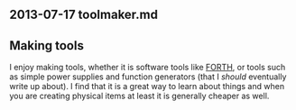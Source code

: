 ## 2013-07-17 toolmaker.md

## Making tools

I enjoy making tools, whether it is software tools like [FORTH][], or tools such
as simple power supplies and function generators (that I *should* eventually
write up about). I find that it is a great way to learn about things and when
you are creating physical items at least it is generally cheaper as well.


[FORTH]: http://work.anapnea.net/txt/html/forth.html

